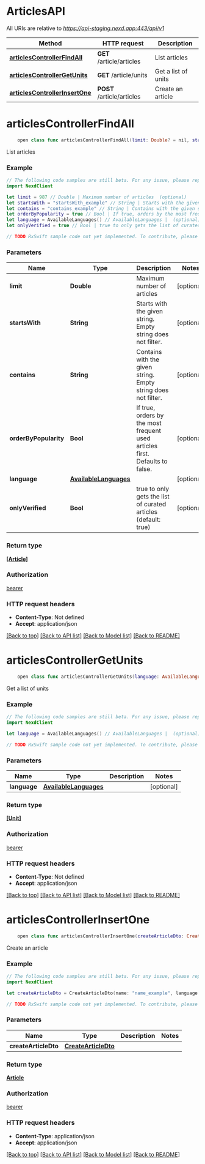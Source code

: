 # ArticlesAPI

All URIs are relative to *https://api-staging.nexd.app:443/api/v1*

Method | HTTP request | Description
------------- | ------------- | -------------
[**articlesControllerFindAll**](ArticlesAPI.md#articlescontrollerfindall) | **GET** /article/articles | List articles
[**articlesControllerGetUnits**](ArticlesAPI.md#articlescontrollergetunits) | **GET** /article/units | Get a list of units
[**articlesControllerInsertOne**](ArticlesAPI.md#articlescontrollerinsertone) | **POST** /article/articles | Create an article


# **articlesControllerFindAll**
```swift
    open class func articlesControllerFindAll(limit: Double? = nil, startsWith: String? = nil, contains: String? = nil, orderByPopularity: Bool? = nil, language: AvailableLanguages? = nil, onlyVerified: Bool? = nil) -> Observable<[Article]>
```

List articles

### Example 
```swift
// The following code samples are still beta. For any issue, please report via http://github.com/OpenAPITools/openapi-generator/issues/new
import NexdClient

let limit = 987 // Double | Maximum number of articles  (optional)
let startsWith = "startsWith_example" // String | Starts with the given string. Empty string does not filter. (optional)
let contains = "contains_example" // String | Contains with the given string. Empty string does not filter. (optional)
let orderByPopularity = true // Bool | If true, orders by the most frequent used articles first. Defaults to false. (optional)
let language = AvailableLanguages() // AvailableLanguages |  (optional)
let onlyVerified = true // Bool | true to only gets the list of curated articles (default: true) (optional)

// TODO RxSwift sample code not yet implemented. To contribute, please open a ticket via http://github.com/OpenAPITools/openapi-generator/issues/new
```

### Parameters

Name | Type | Description  | Notes
------------- | ------------- | ------------- | -------------
 **limit** | **Double** | Maximum number of articles  | [optional] 
 **startsWith** | **String** | Starts with the given string. Empty string does not filter. | [optional] 
 **contains** | **String** | Contains with the given string. Empty string does not filter. | [optional] 
 **orderByPopularity** | **Bool** | If true, orders by the most frequent used articles first. Defaults to false. | [optional] 
 **language** | [**AvailableLanguages**](.md) |  | [optional] 
 **onlyVerified** | **Bool** | true to only gets the list of curated articles (default: true) | [optional] 

### Return type

[**[Article]**](Article.md)

### Authorization

[bearer](../README.md#bearer)

### HTTP request headers

 - **Content-Type**: Not defined
 - **Accept**: application/json

[[Back to top]](#) [[Back to API list]](../README.md#documentation-for-api-endpoints) [[Back to Model list]](../README.md#documentation-for-models) [[Back to README]](../README.md)

# **articlesControllerGetUnits**
```swift
    open class func articlesControllerGetUnits(language: AvailableLanguages? = nil) -> Observable<[Unit]>
```

Get a list of units

### Example 
```swift
// The following code samples are still beta. For any issue, please report via http://github.com/OpenAPITools/openapi-generator/issues/new
import NexdClient

let language = AvailableLanguages() // AvailableLanguages |  (optional)

// TODO RxSwift sample code not yet implemented. To contribute, please open a ticket via http://github.com/OpenAPITools/openapi-generator/issues/new
```

### Parameters

Name | Type | Description  | Notes
------------- | ------------- | ------------- | -------------
 **language** | [**AvailableLanguages**](.md) |  | [optional] 

### Return type

[**[Unit]**](Unit.md)

### Authorization

[bearer](../README.md#bearer)

### HTTP request headers

 - **Content-Type**: Not defined
 - **Accept**: application/json

[[Back to top]](#) [[Back to API list]](../README.md#documentation-for-api-endpoints) [[Back to Model list]](../README.md#documentation-for-models) [[Back to README]](../README.md)

# **articlesControllerInsertOne**
```swift
    open class func articlesControllerInsertOne(createArticleDto: CreateArticleDto) -> Observable<Article>
```

Create an article

### Example 
```swift
// The following code samples are still beta. For any issue, please report via http://github.com/OpenAPITools/openapi-generator/issues/new
import NexdClient

let createArticleDto = CreateArticleDto(name: "name_example", language: AvailableLanguages()) // CreateArticleDto | 

// TODO RxSwift sample code not yet implemented. To contribute, please open a ticket via http://github.com/OpenAPITools/openapi-generator/issues/new
```

### Parameters

Name | Type | Description  | Notes
------------- | ------------- | ------------- | -------------
 **createArticleDto** | [**CreateArticleDto**](CreateArticleDto.md) |  | 

### Return type

[**Article**](Article.md)

### Authorization

[bearer](../README.md#bearer)

### HTTP request headers

 - **Content-Type**: application/json
 - **Accept**: application/json

[[Back to top]](#) [[Back to API list]](../README.md#documentation-for-api-endpoints) [[Back to Model list]](../README.md#documentation-for-models) [[Back to README]](../README.md)

